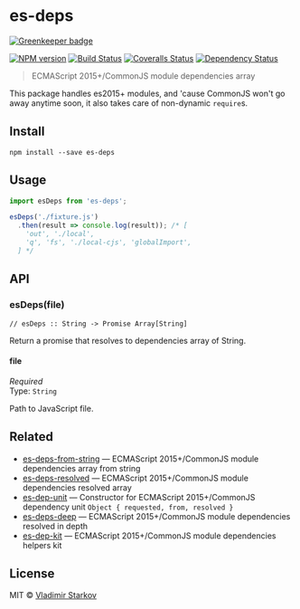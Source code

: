 # es-deps

[![Greenkeeper badge](https://badges.greenkeeper.io/iamstarkov/es-deps.svg)](https://greenkeeper.io/)

[![NPM version][npm-image]][npm-url]
[![Build Status][travis-image]][travis-url]
[![Coveralls Status][coveralls-image]][coveralls-url]
[![Dependency Status][depstat-image]][depstat-url]

> ECMAScript 2015+/CommonJS module dependencies array

This package handles es2015+ modules, and 'cause CommonJS won't go away anytime soon, it also
takes care of non-dynamic `require`s.

## Install

    npm install --save es-deps

## Usage

```js
import esDeps from 'es-deps';

esDeps('./fixture.js')
  .then(result => console.log(result)); /* [
    'out', './local',
    'q', 'fs', './local-cjs', 'globalImport',
  ] */
```

## API

### esDeps(file)

    // esDeps :: String -> Promise Array[String]

Return a promise that resolves to dependencies array of String.

#### file

*Required*  
Type: `String`

Path to JavaScript file.

## Related

* [es-deps-from-string][es-deps-from-string] — ECMAScript 2015+/CommonJS module dependencies array from string
* [es-deps-resolved][es-deps-resolved] — ECMAScript 2015+/CommonJS module dependencies resolved array
* [es-dep-unit][es-dep-unit] — Constructor for ECMAScript 2015+/CommonJS dependency unit `Object { requested, from, resolved }`
* [es-deps-deep][es-deps-deep] — ECMAScript 2015+/CommonJS module dependencies resolved in depth
* [es-dep-kit][es-dep-kit] — ECMAScript 2015+/CommonJS module dependencies helpers kit

[es-deps-from-string]: https://github.com/iamstarkov/es-deps-from-string
[es-deps-resolved]: https://github.com/iamstarkov/es-deps-resolved
[es-dep-unit]: https://github.com/iamstarkov/es-dep-unit
[es-deps-deep]: https://github.com/iamstarkov/es-deps-deep
[es-dep-kit]: https://github.com/iamstarkov/es-dep-kit

## License

MIT © [Vladimir Starkov](https://iamstarkov.com)

[npm-url]: https://npmjs.org/package/es-deps
[npm-image]: https://img.shields.io/npm/v/es-deps.svg?style=flat-square

[travis-url]: https://travis-ci.org/iamstarkov/es-deps
[travis-image]: https://img.shields.io/travis/iamstarkov/es-deps.svg?style=flat-square

[coveralls-url]: https://coveralls.io/r/iamstarkov/es-deps
[coveralls-image]: https://img.shields.io/coveralls/iamstarkov/es-deps.svg?style=flat-square

[depstat-url]: https://david-dm.org/iamstarkov/es-deps
[depstat-image]: https://david-dm.org/iamstarkov/es-deps.svg?style=flat-square
